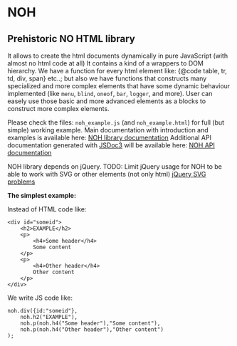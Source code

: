 NOH
===

Prehistoric NO HTML library
---------------

It allows to create the html documents dynamically in pure JavaScript (with almost no html code at all)
It contains a kind of a wrappers to DOM hierarchy.
We have a function for every html element like: {@code table, tr, td, div, span} etc..;
but also we have functions that constructs many specialized and more complex elements that have some dynamic behaviour
implemented (like `menu`, `blind`, `oneof`, `bar`, `logger`, and more).
User can easely use those basic and more advanced elements as a blocks to construct more complex elements.

Please check the files: `noh_example.js` (and `noh_example.html`) for full (but simple) working example.
Main documentation with introduction and examples is available here: [NOH library documentation](noh_doc.html)
Additional API documentation generated with [JSDoc3](http://usejsdoc.org/) will be available here: [NOH API documentation](apidoc/index.html)

NOH library depends on jQuery. TODO: Limit jQuery usage for NOH to be able to work with SVG or other elements (not only html)
[jQuery SVG problems](http://stackoverflow.com/questions/3642035/jquerys-append-not-working-with-svg-element)

__The simplest example:__

Instead of HTML code like:

    <div id="someid">
        <h2>EXAMPLE</h2>
        <p>
            <h4>Some header</h4>
            Some content
        </p>
        <p>
            <h4>Other header</h4>
            Other content
        </p>
    </div>

We write JS code like:

    noh.div({id:"someid"},
        noh.h2("EXAMPLE"),
        noh.p(noh.h4("Some header"),"Some content"),
        noh.p(noh.h4("Other header"),"Other content")
    );

